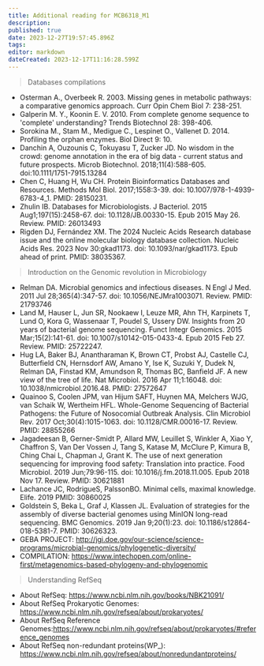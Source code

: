 ```yaml
---
title: Additional reading for MCB6318_M1 
description: 
published: true
date: 2023-12-27T19:57:45.896Z
tags: 
editor: markdown
dateCreated: 2023-12-17T11:16:28.599Z
---
```



> Databases compilations
- Osterman A., Overbeek R. 2003. Missing genes in metabolic pathways: a comparative genomics approach. Curr Opin Chem Biol 7: 238-251.
- Galperin M. Y., Koonin E. V. 2010. From complete genome sequence to 'complete' understanding? Trends Biotechnol 28: 398-406.
- Sorokina M., Stam M., Medigue C., Lespinet O., Vallenet D. 2014. Profiling the orphan enzymes. Biol Direct 9: 10. 
- Danchin A, Ouzounis C, Tokuyasu T, Zucker JD. No wisdom in the crowd: genome annotation in the era of big data - current status and future prospects. Microb Biotechnol. 2018;11(4):588-605. doi:10.1111/1751-7915.13284
- Chen C, Huang H, Wu CH. Protein Bioinformatics Databases and Resources. Methods Mol Biol. 2017;1558:3-39. doi: 10.1007/978-1-4939-6783-4_1. PMID: 28150231.
- Zhulin IB. Databases for Microbiologists. J Bacteriol. 2015 Aug1;197(15):2458-67. doi: 10.1128/JB.00330-15. Epub 2015 May 26. Review. PMID: 26013493
- Rigden DJ, Fernández XM. The 2024 Nucleic Acids Research database issue and the online molecular biology database collection. Nucleic Acids Res. 2023 Nov 30:gkad1173. doi: 10.1093/nar/gkad1173. Epub ahead of print. PMID: 38035367.

> Introduction on the Genomic revolution in Microbiology

- Relman DA. Microbial genomics and infectious diseases. N Engl J Med. 2011 Jul 28;365(4):347-57. doi: 10.1056/NEJMra1003071. Review.  PMID: 21793746
- Land M, Hauser L, Jun SR, Nookaew I, Leuze MR, Ahn TH, Karpinets T, Lund O, Kora G, Wassenaar T, Poudel S, Ussery DW. Insights from 20 years of bacterial genome sequencing. Funct Integr Genomics. 2015 Mar;15(2):141-61. doi: 10.1007/s10142-015-0433-4. Epub 2015 Feb 27. Review.  PMID: 25722247.
- Hug LA, Baker BJ, Anantharaman K, Brown CT, Probst AJ, Castelle CJ, Butterfield CN, Hernsdorf AW, Amano Y, Ise K, Suzuki Y, Dudek N, Relman DA, Finstad KM, Amundson R, Thomas BC, Banfield JF. A new view of the tree of life. Nat Microbiol. 2016 Apr 11;1:16048. doi: 10.1038/nmicrobiol.2016.48. PMID: 27572647
- Quainoo S, Coolen JPM, van Hijum SAFT, Huynen MA, Melchers WJG, van Schaik W, Wertheim HFL. Whole-Genome Sequencing of Bacterial Pathogens: the Future of Nosocomial Outbreak Analysis. Clin Microbiol Rev. 2017 Oct;30(4):1015-1063. doi: 10.1128/CMR.00016-17. Review.  PMID: 28855266
- Jagadeesan B, Gerner-Smidt P, Allard MW, Leuillet S, Winkler A, Xiao Y, Chaffron S, Van Der Vossen J, Tang S, Katase M, McClure P, Kimura B, Ching Chai L, Chapman J, Grant K. The use of next generation sequencing for improving food safety: Translation into practice. Food Microbiol. 2019 Jun;79:96-115. doi: 10.1016/j.fm.2018.11.005. Epub 2018 Nov 17. Review.  PMID: 30621881
- Lachance JC, RodrigueS, PalssonBO. Minimal cells, maximal knowledge. Elife. 2019 PMID: 30860025
- Goldstein S, Beka L, Graf J, Klassen JL. Evaluation of strategies for the assembly of diverse bacterial genomes using MinION long-read sequencing. BMC Genomics. 2019 Jan 9;20(1):23. doi: 10.1186/s12864-018-5381-7. PMID: 30626323.
- GEBA PROJECT: http://jgi.doe.gov/our-science/science-programs/microbial-genomics/phylogenetic-diversity/
- COMPILATION: https://www.intechopen.com/online-first/metagenomics-based-phylogeny-and-phylogenomic

> Understanding RefSeq
- About RefSeq: https://www.ncbi.nlm.nih.gov/books/NBK21091/
- About RefSeq Prokaryotic Genomes: https://www.ncbi.nlm.nih.gov/refseq/about/prokaryotes/
- About RefSeq Reference  Genomes:https://www.ncbi.nlm.nih.gov/refseq/about/prokaryotes/#reference_genomes
- About RefSeq non-redundant proteins(WP_): https://www.ncbi.nlm.nih.gov/refseq/about/nonredundantproteins/


 
